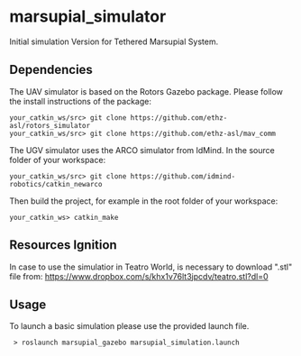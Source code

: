 # marsupial_simulator
Initial simulation Version for Tethered Marsupial System.

## Dependencies

The UAV simulator is based on the Rotors Gazebo package. Please follow the install instructions of the package:

```
your_catkin_ws/src> git clone https://github.com/ethz-asl/rotors_simulator
your_catkin_ws/src> git clone https://github.com/ethz-asl/mav_comm
```


The UGV simulator uses the ARCO simulator from IdMind. In the source folder of your workspace:

```
your_catkin_ws/src> git clone https://github.com/idmind-robotics/catkin_newarco
```

Then build the project, for example in the root folder of your workspace:

```
your_catkin_ws> catkin_make
```

## Resources Ignition

In case to use the simulatior in Teatro World, is necessary to download ".stl" file from: https://www.dropbox.com/s/khx1v76lt3jpcdv/teatro.stl?dl=0

## Usage

To launch a basic simulation please use the provided launch file.

```
 > roslaunch marsupial_gazebo marsupial_simulation.launch
```
